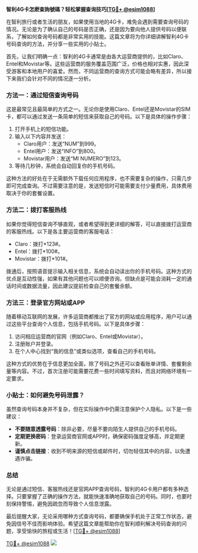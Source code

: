 **智利4G卡怎麽查詢號碼？轻松掌握查询技巧[[TG💪+ @esim1088](https://t.me/s/esim1088)]**

在智利旅行或者生活的朋友，如果使用当地的4G卡，难免会遇到需要查询号码的情况。无论是为了确认自己的号码是否正确，还是因为要向他人提供号码以便联系，了解如何查询号码都是非常实用的技能。这篇文章将为你详细讲解智利4G卡号码查询的方法，并分享一些实用的小贴士。

首先，让我们明确一点：智利的4G卡通常是由各大运营商提供的，比如Claro、Entel和Movistar等。这些运营商的服务覆盖范围广泛，价格也相对实惠，因此深受游客和本地用户的喜爱。然而，不同运营商的查询方式可能会略有差异，所以接下来我们会针对不同的情况逐一分析。

### 方法一：通过短信查询号码

这是最常见且最简单的方式之一。无论你是使用Claro、Entel还是Movistar的SIM卡，都可以通过发送一条简单的短信来获取自己的号码。以下是具体的操作步骤：

1. 打开手机上的短信功能。
2. 输入以下内容并发送：
   - Claro用户：发送“NUM”到999。
   - Entel用户：发送“INFO”到800。
   - Movistar用户：发送“MI NUMERO”到123。
3. 等待几秒钟，系统会自动回复你的手机号码。

这种方法的好处在于无需额外下载任何应用程序，也不需要复杂的操作，只需几步即可完成查询。不过需要注意的是，发送短信时可能需要支付少量费用，具体费用取决于你的套餐设置。

### 方法二：拨打客服热线

如果你觉得短信查询不够直观，或者希望得到更详细的解答，可以直接拨打运营商的客服热线。以下是各主要运营商的客服电话：

- Claro：拨打*123#。
- Entel：拨打*100#。
- Movistar：拨打*101#。

拨通后，按照语音提示输入相关信息，系统会自动读出你的手机号码。这种方式的优点是互动性强，如果有其他问题也可以顺便咨询。但缺点是可能会消耗一定的通话时间或数据流量，因此建议提前检查自己的套餐余额。

### 方法三：登录官方网站或APP

随着移动互联网的发展，许多运营商都推出了官方的网站或应用程序，用户可以通过这些平台查询个人信息，包括手机号码。以下是具体步骤：

1. 访问相应运营商的官网（例如Claro、Entel或Movistar）。
2. 注册账户并登录。
3. 在个人中心找到“我的信息”或类似选项，查看自己的手机号码。

这种方式的优势在于信息更加全面，除了号码之外还可以查看账单详情、套餐剩余量等内容。不过，首次注册可能需要花费一些时间填写资料，而且对网络环境有一定要求。

### 小贴士：如何避免号码泄露？

虽然查询号码本身并不复杂，但在实际操作中仍需注意保护个人隐私。以下是一些建议：

- **不要随意透露号码**：除非必要，尽量不要向陌生人提供自己的手机号码。
- **定期更换密码**：登录运营商官网或APP时，确保密码强度足够高，并定期更新。
- **谨慎点击链接**：收到不明来源的短信或邮件时，切勿轻信其中的内容，以免遭遇诈骗。

### 总结

无论是通过短信、客服热线还是官网APP查询号码，智利的4G卡用户都有多种选择。只要掌握了正确的操作方法，就能快速准确地获取自己的号码。同时，也要时刻保持警惕，避免因疏忽而导致个人信息泄露。

最后提醒大家，无论采用哪种方式查询号码，都要确保手机处于正常工作状态，避免因信号不佳而影响体验。希望这篇文章能帮助你在智利顺利解决号码查询的问题，享受愉快的旅程或生活！[[TG💪+ @esim1088](https://t.me/s/esim1088)]

[TG💪+ @esim1088](https://t.me/s/esim1088) ![](https://i.postimg.cc/4NQfJmqS/Snipaste-2025-05-13-00-14-12.png)